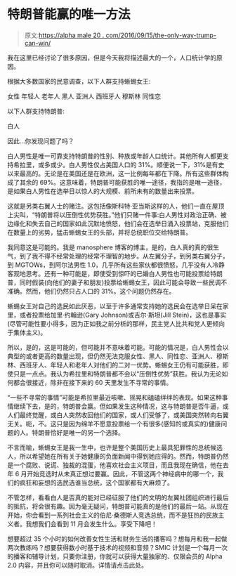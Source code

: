 # 特朗普能赢的唯一方法

> 原文:[https://alpha male 20 . com/2016/09/15/the-only-way-trump-can-win/](https://alphamale20.com/2016/09/15/the-only-way-trump-can-win/)

我在这里已经讨论了很多原因，但是今天我将描述最大的一个，人口统计学的原因。

根据大多数国家的民意调查，以下人群支持蜥蜴女王:

女性
年轻人
老年人
黑人
亚洲人
西班牙人
穆斯林
同性恋

以下人群支持特朗普:

白人

因此...你发现问题了吗？

白人男性是唯一可靠支持特朗普的性别、种族或年龄人口统计。其他所有人都更支持希拉里，或多或少。白人男性仅占美国人口的 31%。顺便说一下，31%是有史以来最高的。无论是在美国还是在欧洲，这一比例每年都在下降。所有这些群体构成了其余的 69%。这意味着，特朗普可能获胜的唯一途径，我指的是唯一途径，是如果白人男性在选举日以惊人的大规模、前所未有的数量出来投票。

这就是另类右翼人士的赌注。这包括像斯科特·亚当斯这样的人，他们一直在屋顶上尖叫，“特朗普将以压倒性优势获胜。”他们只赌一件事:白人男性对政治正确、被边缘化和失去自己的国家如此沉默地愤怒，他们会在选举日涌入投票站，克服他们在数量上的劣势，猛击蜥蜴女王的头部，并将总统职位交给特朗普。

我同意这是可能的。我是 manosphere 博客的博主，是的，白人真的真的很生气，到了我不得不经常处理的经常不理智的地步。从左翼分子，到另类右翼分子，到 MGTOWs，到阿尔法男性 1.0，几乎所有这些家伙都很愤怒，几乎没有人冷静客观地思考。还有一种可能是，即使受到惊吓的已婚白人男性也可能投票给特朗普，同时假装(向他们的妻子和朋友)投票给蜥蜴女王，因此可能会导致一些民调不准确。然而，他们仍然只占人口的 31%。这个问题仍然存在。

蜥蜴女王对自己的选民如此厌恶，以至于许多通常支持她的选民会在选举日呆在家里，或者投票给加里·约翰逊(Gary Johnson)或吉尔·斯坦(Jill Stein)，这也是事实(尽管可能性要小得多，因为正如我之前分析的那样，民主党人比共和党人更倾向于集体主义)。

所以，是的，这是可能的，但可能并不意味着可能。可能的情况是，白人男性会以典型的或者更高的数量出现，但仍然无法克服女性、黑人、同性恋、亚洲人、穆斯林、西班牙人、年轻人和老年人对他们的二对一优势。蜥蜴女王仍有可能获胜，即使只是一点点。我认为希拉里和特朗普都不会以“压倒性优势”获胜。我认为无论如何都会很接近，除非在接下来的 60 天里发生不寻常的事情。

“一些不寻常的事情”可能是希拉里最近咳嗽、摇晃和磕磕绊绊的表现。如果这种事情继续下去，是的，特朗普会赢。但如果发生这种情况，这与特朗普是否牛逼，或人们最终觉醒，或白人突然收回他们的国家，或人们受够了，或美国突然转向右翼无关。呃，不。这只是因为绵羊不愿意投票给一个有很多(感知的或真实的)健康问题的人。特朗普恰好是唯一的另一个选择。

不言而喻，蜥蜴女王是我一生中，也许是整个美国历史上最具犯罪性的总统候选人，所以希望她在所有关于她健康的负面新闻中得到她应得的。然而，特朗普仍然是一个腐败、说谎、独裁的混蛋，他喜欢社会主义项目，而且我现在确信，他在去年 6 月开始竞选时从未真正想过要赢。因此，不管这两个神经病中的哪一个，我们的疯狂和妄想的选民选谁当总统，这个国家都有大麻烦了。

不管怎样，看看白人是否真的能对已经征服了他们的文明的左翼社团组织进行最后的抵抗，将会很有趣。因为毫无疑问，特朗普可能真的是他们的最后一站。从现在开始，你会看到一系列社会主义的伯尼·桑德斯人竞选总统，而不是狂热的民族主义者。我想我们会看到 11 月会发生什么。享受下降吧！

想要超过 35 个小时的如何改善女性生活和财务生活的播客吗？想每月和我一起做两次教练吗？想要获得数小时基于技术的视频和音频？SMIC 计划是一个每月一次的播客和辅导计划，只要你注册，你就可以获得大量独家的、仅限会员的 Alpha 2.0 内容，并且你可以随时取消。详情请点击此处。